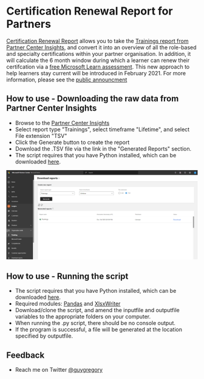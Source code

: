 # Certification Renewal Report for Partners

[Certification Renewal Report](https://aka.ms/certrenew) allows you to take the [Trainings report from Partner Center Insights](https://partner.microsoft.com/en-us/dashboard/partnerinsights/analytics/downloads?report=TrainingCompletions), and convert it into an overview of all the role-based and specialty certifications within your partner organisation. In addition, it will calculate the 6 month window during which a learner can renew their certifcation via a [free Microsoft Learn assessment](https://aka.ms/CertRenewalOverview). This new approach to help learners stay current will be introduced in February 2021. For more information, please see the [public announcment](https://aka.ms/CertRenewalBlog)

## How to use - Downloading the raw data from Partner Center Insights

* Browse to the [Partner Center Insights](https://partner.microsoft.com/en-us/dashboard/partnerinsights/analytics/downloads?report=TrainingCompletions)
* Select report type "Trainings", select timeframe "Lifetime", and select File extension "TSV"
* Click the Generate button to create the report
* Download the .TSV file via the link in the "Generated Reports" section.
* The script requires that you have Python installed, which can be downloaded [here](https://www.python.org/downloads/).

![](media/pci-training.png)

## How to use - Running the script

* The script requires that you have Python installed, which can be downloaded [here](https://www.python.org/downloads/).
* Required modules: [Pandas](https://pandas.pydata.org/) and [XlsxWriter](https://xlsxwriter.readthedocs.io/)
* Download/clone the script, and amend the inputfile and outputfile variables to the appropriate folders on your computer.
* When running the .py script, there should be no console output.
* If the program is successful, a file will be generated at the location specified by outputfile.

## Feedback

*  Reach me on Twitter [@guygregory](https://twitter.com/guygregory)
